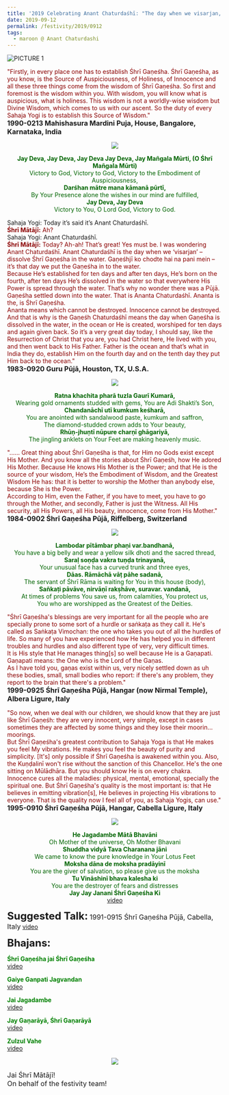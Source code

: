 ```yaml
---
title: '2019 Celebrating Anant Chaturdaśhī: "The day when we visarjan, dissolve Śhrī Gaṇeśha in the water"'
date: 2019-09-12
permalink: /festivity/2019/0912
tags:
  - maroon @ Anant Chaturdashi
---
```


![PICTURE 1](/images/image1.png)

<p>
<font color="DarkRed">"Firstly, in every place one has to establish Śhrī Gaṇeśha. Śhrī Gaṇeśha, as you know, is the Source of Auspiciousness, of Holiness, of Innocence and all these three things come from the wisdom of Śhrī Gaṇeśha. So first and foremost is the wisdom within you. With wisdom, you will know what is auspicious, what is holiness. This wisdom is not a worldly-wise wisdom but Divine Wisdom, which comes to us with our ascent. So the duty of every Sahaja Yogi is to establish this Source of Wisdom."</font><br>
<font size="+0"><b>1990-0213 Mahishasura Mardini Puja, House, Bangalore, Karnataka, India</b></font>
</p>

<div style="text-align: center"><img src="/images/image46.png" /></div>

<p style="color:DarkGreen; text-align:center;">
<b>Jay Deva, Jay Deva, Jay Deva Jay Deva, Jay Mañgala Mūrti, (O Śhrī Mañgala Mūrti)</b><br>
Victory to God, Victory to God, Victory to the Embodiment of Auspiciousness,<br>
<b>Darśhan mātre mana kāmanā pūrtī,</b><br>
By Your Presence alone the wishes in our mind are fulfilled,<br>
<b>Jay Deva, Jay Deva</b><br>
Victory to You, O Lord God, Victory to God.<br>
</p>

<p>
Sahaja Yogi: Today it’s said it’s Anant Chaturdaśhī.<br>
<font color="DarkRed"><b>Śhrī Mātājī:</b> Ah?</font><br>
Sahaja Yogi: Anant Chaturdaśhī.<br>
<font color="DarkRed"><b>Śhrī Mātājī:</b> Today? Ah-ah! That’s great! Yes must be. I was wondering Anant Chaturdaśhī. Anant Chaturdaśhī is the day when we ‘visarjan’ – dissolve Śhrī Gaṇeśha in the water.
Gaṇeśhjī ko chodte hai na pani mein – it’s that day we put the Gaṇeśha in to the water.<br>
Because He’s established for ten days and after ten days, He’s born on the fourth, after ten days He’s dissolved in the water so that everywhere His Power is spread through the water.
That’s why no wonder there was a Pūjā.<br>
Gaṇeśha settled down into the water. That is Ananta Chaturdaśhī. Ananta is the, is Śhrī Gaṇeśha.<br>
Ananta means which cannot be destroyed. Innocence cannot be destroyed. And that is why is the Gaṇeśh Chaturdaśhī means the day when Gaṇeśha is dissolved in the water, in the ocean or He is created, worshiped for ten days and again given back. So it’s a very great day today, I should say, like the Resurrection of Christ that you are, you had Christ here, He lived with you, and then went back to His Father. Father is the ocean and that’s what in India they do, establish Him on the fourth day and on the tenth day they put Him back to the ocean."</font><br>
<font size="+0"><b>1983-0920 Guru Pūjā, Houston, TX, U.S.A.</b></font>
</p>

<div style="text-align: center"><img src="/images/image47.png" /></div>

<p style="color:DarkGreen; text-align:center;">
<b>Ratna khachita pharā tuzla Gaurī Kumarā,</b><br>
Wearing gold ornaments studded with gems, You are Adi Shakti’s Son,<br>
<b>Chandanāchī utī kumkum keśharā,</b><br>
You are anointed with sandalwood paste, kumkum and saffron,<br>
The diamond-studded crown adds to Your beauty,<br>
<b>Rhūṇ-jhuṇtī nūpure charṇī ghāgariyā,</b><br>
The jingling anklets on Your Feet are making heavenly music.<br>
</p>

<p>
<font color="DarkRed">"...... Great thing about Śhrī Gaṇeśha is that, for Him no Gods exist except His Mother. And you know all the stories about Śhrī Gaṇeśh, how He adored His Mother. Because He knows His Mother is the Power; and that He is the source of your wisdom, He’s the Embodiment of Wisdom, and the Greatest Wisdom He has: that it is better to worship the Mother than anybody else, because She is the Power.<br>
According to Him, even the Father, if you have to meet, you have to go through the Mother, and secondly, Father is just the Witness. All His security, all His Powers, all His beauty, innocence, come from His Mother."</font><br>
<font size="+0"><b>1984-0902 Śhrī Gaṇeśha Pūjā,  Riffelberg, Switzerland</b></font>
</p>

<div style="text-align: center"><img src="/images/image48.png" /></div>

<p style="color:DarkGreen; text-align:center;">
<b>Lambodar pītāmbar phaṇi var.bandhanā,</b><br>
You have a big belly and wear a yellow silk dhoti and the sacred thread,<br>
<b>Saraḷ soṇḍa vakra tuṇḍa trinayanā,</b><br>
Your unusual face has a curved trunk and three eyes,<br>
<b>Dāas. Rāmāchā vāṭ pāhe sadanā,</b><br>
The servant of Śhrī Rāma is waiting for You in this house (body),<br>
<b>Sañkaṭi pāvāve, nirvāṇī rakṣhāve, suravar. vandanā,</b><br>
At times of problems You save us, from calamities, You protect us,<br> 
You who are worshipped as the Greatest of the Deities.<br>
</p>

<p>
<font color="DarkRed">"Śhrī Gaṇeśha's blessings are very important for all the people who are specially prone to some sort of a hurdle or saṅkaṭa as they call it. He's called as Saṅkaṭa Vimochan: the one who takes you out of all the hurdles of life. So many of you have experienced how He has helped you in different troubles and hurdles and also different type of very, very difficult times.<br>
It is His style that He manages thing[s] so well because He is a Gaṇapati. Gaṇapati means: the One who is the Lord of the Gaṇas.<br>
As I have told you, gaṇas exist within us, very nicely settled down as uh these bodies, small, small bodies who report: if there's any problem, they report to the brain that there's a problem."</font><br>
<font size="+0"><b>1999-0925 Śhrī Gaṇeśha Pūjā, Hangar (now Nirmal Temple), Albera Ligure, Italy</b></font>
</p>

<p>
<font color="DarkRed">"So now, when we deal with our children, we should know that they are just like Śhrī Gaṇeśh: they are very innocent, very simple, except in cases sometimes they are affected by some things and they lose their moorin... moorings.<br>
But Śhrī Gaṇeśha's greatest contribution to Sahaja Yoga is that He makes you feel My vibrations. He makes you feel the beauty of purity and simplicity. [It's] only possible if Śhrī Gaṇeśha is awakened within you. Also, the Kuṇḍalinī won't rise without the sanction of this Chancellor. He's the one sitting on Mūlādhāra. But you should know He is on every chakra. Innocence cures all the maladies: physical, mental, emotional, specially the spiritual one. But Śhrī Gaṇeśha's quality is the most important is: that He believes in emitting vibration[s], He believes in projecting His vibrations to everyone. That is the quality now I feel all of you, as Sahaja Yogis, can use."</font><br>
<font size="+0"><b>1995-0910 Śhrī Gaṇeśha Pūjā, Hangar, Cabella Ligure, Italy</b></font>
</p>

<div style="text-align: center"><img src="/images/image49.png" /></div>

<p style="color:DarkGreen; text-align:center;">
<b>He Jagadambe Mātā Bhavāni</b><br>
Oh Mother of the universe, Oh Mother Bhavani<br>
<b>Shuddha vidyā Tava Charanana jāni</b><br>
We came to know the pure knowledge in Your Lotus Feet<br>
<b>Moksha dāna de moksha pradāyinī</b><br>
You are the giver of salvation, so please give us the moksha<br>
<b>Tu Vināshinī bhava kalesha ki</b><br>
You are the destroyer of fears and distresses<br> 
<b>Jay Jay Janani Śhrī Gaṇeśha Ki</b><br>
<a href="https://www.youtube.com/watch?v=rao2-KuHLJE"> video</a><br>
</p>

<font size="+2"><b>Suggested Talk:</b></font> 
<font size="+0">1991-0915 Śhrī Gaṇeśha Pūjā, Cabella, Italy</font>
<a href="https://www.youtube.com/watch?time_continue=1&v=1qfV6iYtsqI"> video</a><br>

<font size="+2"><b>Bhajans:</b></font>

<p>
<font color="green"><b>Śhrī Gaṇeśha jai Śhrī Gaṇeśha</b></font><br>
<a href="https://www.youtube.com/watch?v=GCgN6qnmNiA">video</a><br>
</p>

<p>
<font color="green"><b>Gaiye Ganpati Jagvandan</b></font><br>
<a href="https://www.youtube.com/watch?v=ilY4PAguS6A"> video</a><br>
</p>

<p>
<font color="green"><b>Jai Jagadambe</b></font><br>
<a href="https://www.youtube.com/watch?v=IeW7bkCqxSk">video</a>
</p>

<p>
<font color="green"><b>Jay Gaṇarāyā, Śhrī Gaṇarāyā</b></font><br>
<a href="https://seven-teams.github.io/Videos_Links.html">video</a>
</p>
 
<p>
<font color="green"><b>Zulzul Vahe</b></font><br>
<a href="https://www.youtube.com/watch?v=TbbNsFKL07c">video</a> 
</p>

<div style="text-align: center"><img src="/images/image50.png" /></div>

<p>
<font size="+0">Jai Śhrī Mātājī!<br>
On behalf of the festivity team!</font>
</p>